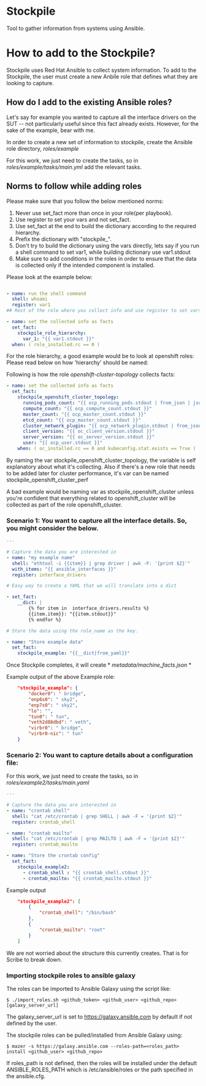 # Stockpile
Tool to gather information from systems using Ansible.

# How to add to the Stockpile?
Stockpile uses Red Hat Ansible to collect system information. To add to the Stockpile, the user must create a new Anbile role that defines what they are looking to capture.

## How do I add to the existing Ansible roles?
Let's say for example you wanted to capture all the interface drivers on the SUT -- not particularly useful since this fact already exists. However, for the sake of the example, bear with me.

In order to create a new set of information to stockpile, create the Ansible role directory, *roles/example*

For this work, we just need to create the tasks, so in *roles/example/tasks/main.yml* add the relevant tasks.

## Norms to follow while adding roles

Please make sure that you follow the below mentioned norms:

1. Never use set_fact more than once in your role(per playbook).
2. Use register to set your vars and not set_fact.
3. Use set_fact at the end to build the dictionary according to the required hierarchy.
4. Prefix the dictionary with "stockpile_".
5. Don't try to build the dictionary using the vars directly, lets say if you
run a shell command to set var1, while building dictionary use var1.stdout
6. Make sure to add conditions in the roles in order to ensure that the data 
is collected only if the intended component is installed.

Please look at the example below:

```yaml

- name: run the shell command
  shell: whoami
  register: var1
## Rest of the role where you collect info and use register to set vars

- name: set the collected info as facts
  set_fact:
    stockpile_role_hierarchy:
      var_1: "{{ var1.stdout }}"
  when: ( role_installed.rc == 0 )

```

For the role hierarchy, a good example would be to look at openshift roles:
Please read below on how 'hierarchy' should be named:

Following is how the role *openshift-cluster-topology* collects facts:

```yaml
- name: set the collected info as facts
  set_fact:
    stockpile_openshift_cluster_topology:
      running_pods_count: "{{ ocp_running_pods.stdout | from_json | json_query('items[].status.phase') | length }}"
      compute_count: "{{ ocp_compute_count.stdout }}"
      master_count: "{{ ocp_master_count.stdout }}"
      etcd_count: "{{ ocp_master_count.stdout }}"
      cluster_network_plugin: "{{ ocp_network_plugin.stdout | from_json | json_query('items[].pluginName') }}"
      client_version: "{{ oc_client_version.stdout }}"
      server_version: "{{ oc_server_version.stdout }}"
      user: "{{ ocp_user.stdout }}"
    when: ( oc_installed.rc == 0 and kubeconfig.stat.exists == True )
```

By naming the var stockpile_openshift_cluster_topology, the variable is self
explanatory about what it's collecting. Also if there's a new role that needs to be added
later for cluster performance, it's var can be named stockpile_openshift_cluster_perf

A bad example would be naming var as stockpile_openshift_cluster unless you're confident that
everything related to openshift_cluster will be collected as part of the role openshift_cluster.


### Scenario 1: You want to capture all the interface details. So, you might consider the below.

```yaml
---

# Capture the data you are interested in
- name: "my example name"
  shell: "ethtool -i {{item}} | grep driver | awk -F: '{print $2}'"
  with_items: "{{ ansible_interfaces }}"
  register: interface_drivers

# Easy way to create a YAML that we will translate into a dict

- set_fact:
    __dict: |
        {% for item in  interface_drivers.results %}
        {{item.item}}: "{{item.stdout}}"
        {% endfor %}

# Store the data using the role_name as the key.

- name: "Store example data"
  set_fact:
    stockpile_example: "{{__dict|from_yaml}}"

```

Once Stockpile completes, it will create * *metadata/machine_facts.json* *

Example output of the above Example role:
```json
    "stockpile_example": {
        "docker0": " bridge",
        "enp6s0": " sky2",
        "enp7s0": " sky2",
        "lo": "",
        "tun0": " tun",
        "veth2d88dbd": " veth",
        "virbr0": " bridge",
        "virbr0-nic": " tun"
    }
```

### Scenario 2: You want to capture details about a configuration file:

For this work, we just need to create the tasks, so in *roles/example2/tasks/main.yaml*

```yaml
---

# Capture the data you are interested in
- name: "crontab shell"
  shell: "cat /etc/crontab | grep SHELL | awk -F = '{print $2}'"
  register: crontab_shell

- name: "crontab mailto"
  shell: "cat /etc/crontab | grep MAILTO | awk -F = '{print $2}'"
  register: crontab_mailto

- name: "Store the crontab config"
  set_fact:
    stockpile_example2:
      - crontab_shell : "{{ crontab_shell.stdout }}"
      - crontab_mailto: "{{ crontab_mailto.stdout }}"

```

Example output

```json
    "stockpile_example2": [
        {
            "crontab_shell": "/bin/bash"
        },
        {
            "crontab_mailto": "root"
        }
    ]

```


We are not worried about the structure this currently creates. That is for Scribe to break down.


### Importing stockpile roles to ansible galaxy

The roles can be imported to Ansible Galaxy using the script like:
```
$ ./import_roles.sh <github_token> <github_user> <github_repo> [galaxy_server_url]
```
The galaxy_server_url is set to https://galaxy.ansible.com by default if not defined by the user.


The stockpile roles can be pulled/installed from Ansible Galaxy using:
```
$ mazer -s https://galaxy.ansible.com --roles-path=<roles_path> install <github_user> <github_repo>
```
If roles_path is not defined, then the roles will be installed under the default ANSIBLE_ROLES_PATH
which is /etc/ansible/roles or the path specified in the ansible.cfg.
